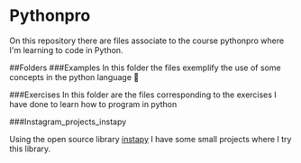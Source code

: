# Pythonpro
On this repository there are files associate to the course pythonpro where I'm learning to code in Python.

##Folders
###Examples
In this folder the files exemplify the use of some concepts in the python language 🚀

###Exercises
In this folder are the files corresponding to the exercises I have done to learn how to program in python

###Instagram_projects_instapy

 Using the open source library [instapy](https://github.com/timgrossmann/InstaPy/blob/master/DOCUMENTATION.md) I have some small projects where I try this library. 




